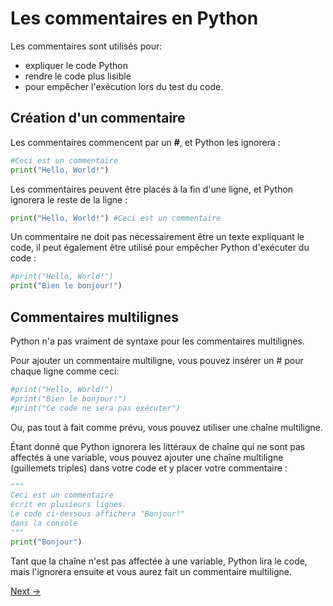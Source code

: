 # Les commentaires en Python

Les commentaires sont utilisés pour:

- expliquer le code Python
- rendre le code plus lisible
- pour empêcher l'exécution lors du test du code.

## Création d'un commentaire

Les commentaires commencent par un **#**, et Python les ignorera :

```python
#Ceci est un commentaire
print("Hello, World!")
```

Les commentaires peuvent être placés à la fin d'une ligne, et Python ignorera le reste de la ligne :

```python
print("Hello, World!") #Ceci est un commentaire
```

Un commentaire ne doit pas nécessairement être un texte expliquant le code, il peut également être utilisé pour empêcher Python d'exécuter du code :

```python
#print("Hello, World!")
print("Bien le bonjour!")
```

## Commentaires multilignes

Python n'a pas vraiment de syntaxe pour les commentaires multilignes.

Pour ajouter un commentaire multiligne, vous pouvez insérer un # pour chaque ligne comme ceci:

```python
#print("Hello, World!")
#print("Bien le bonjour!")
#print("Ce code ne sera pas exécuter")
```

Ou, pas tout à fait comme prévu, vous pouvez utiliser une chaîne multiligne.

Étant donné que Python ignorera les littéraux de chaîne qui ne sont pas affectés à une variable, vous pouvez ajouter une chaîne multiligne (guillemets triples)
dans votre code et y placer votre commentaire :

```python
"""
Ceci est un commentaire
écrit en plusieurs lignes.
Le code ci-dessous affichera "Bonjour!"
dans la console
"""
print("Bonjour")
```

Tant que la chaîne n'est pas affectée à une variable, Python lira le code, mais l'ignorera ensuite et vous aurez fait un commentaire multiligne.

[Next →](./python_4_variables.md)
